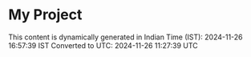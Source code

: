 # My Project

This content is dynamically generated in Indian Time (IST): 2024-11-26 16:57:39 IST
Converted to UTC: 2024-11-26 11:27:39 UTC
